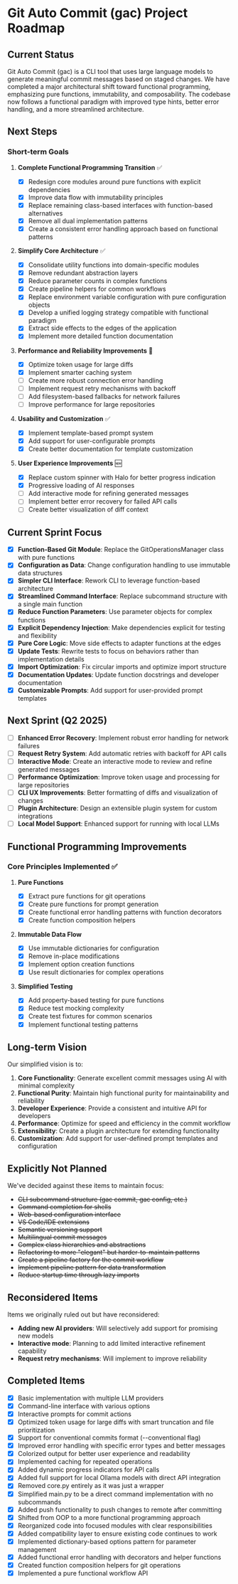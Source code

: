 # Git Auto Commit (gac) Project Roadmap

## Current Status

Git Auto Commit (gac) is a CLI tool that uses large language models to generate meaningful commit
messages based on staged changes. We have completed a major architectural shift toward functional
programming, emphasizing pure functions, immutability, and composability. The codebase now follows a
functional paradigm with improved type hints, better error handling, and a more streamlined
architecture.

## Next Steps

### Short-term Goals

1. **Complete Functional Programming Transition** ✅

   - [x] Redesign core modules around pure functions with explicit dependencies
   - [x] Improve data flow with immutability principles
   - [x] Replace remaining class-based interfaces with function-based alternatives
   - [x] Remove all dual implementation patterns
   - [x] Create a consistent error handling approach based on functional patterns

2. **Simplify Core Architecture** ✅

   - [x] Consolidate utility functions into domain-specific modules
   - [x] Remove redundant abstraction layers
   - [x] Reduce parameter counts in complex functions
   - [x] Create pipeline helpers for common workflows
   - [x] Replace environment variable configuration with pure configuration objects
   - [x] Develop a unified logging strategy compatible with functional paradigm
   - [x] Extract side effects to the edges of the application
   - [x] Implement more detailed function documentation

3. **Performance and Reliability Improvements** 🔄

   - [x] Optimize token usage for large diffs
   - [x] Implement smarter caching system
   - [ ] Create more robust connection error handling
   - [ ] Implement request retry mechanisms with backoff
   - [ ] Add filesystem-based fallbacks for network failures
   - [ ] Improve performance for large repositories

4. **Usability and Customization** ✅

   - [x] Implement template-based prompt system
   - [x] Add support for user-configurable prompts
   - [x] Create better documentation for template customization

5. **User Experience Improvements** 🆕

   - [x] Replace custom spinner with Halo for better progress indication
   - [x] Progressive loading of AI responses
   - [ ] Add interactive mode for refining generated messages
   - [ ] Implement better error recovery for failed API calls
   - [ ] Create better visualization of diff context

## Current Sprint Focus

- [x] **Function-Based Git Module**: Replace the GitOperationsManager class with pure functions
- [x] **Configuration as Data**: Change configuration handling to use immutable data structures
- [x] **Simpler CLI Interface**: Rework CLI to leverage function-based architecture
- [x] **Streamlined Command Interface**: Replace subcommand structure with a single main function
- [x] **Reduce Function Parameters**: Use parameter objects for complex functions
- [x] **Explicit Dependency Injection**: Make dependencies explicit for testing and flexibility
- [x] **Pure Core Logic**: Move side effects to adapter functions at the edges
- [x] **Update Tests**: Rewrite tests to focus on behaviors rather than implementation details
- [x] **Import Optimization**: Fix circular imports and optimize import structure
- [x] **Documentation Updates**: Update function docstrings and developer documentation
- [x] **Customizable Prompts**: Add support for user-provided prompt templates

## Next Sprint (Q2 2025)

- [ ] **Enhanced Error Recovery**: Implement robust error handling for network failures
- [ ] **Request Retry System**: Add automatic retries with backoff for API calls
- [ ] **Interactive Mode**: Create an interactive mode to review and refine generated messages
- [ ] **Performance Optimization**: Improve token usage and processing for large repositories
- [ ] **CLI UX Improvements**: Better formatting of diffs and visualization of changes
- [ ] **Plugin Architecture**: Design an extensible plugin system for custom integrations
- [ ] **Local Model Support**: Enhanced support for running with local LLMs

## Functional Programming Improvements

### Core Principles Implemented ✅

1. **Pure Functions**

   - [x] Extract pure functions for git operations
   - [x] Create pure functions for prompt generation
   - [x] Create functional error handling patterns with function decorators
   - [x] Create function composition helpers

2. **Immutable Data Flow**

   - [x] Use immutable dictionaries for configuration
   - [x] Remove in-place modifications
   - [x] Implement option creation functions
   - [x] Use result dictionaries for complex operations

3. **Simplified Testing**
   - [x] Add property-based testing for pure functions
   - [x] Reduce test mocking complexity
   - [x] Create test fixtures for common scenarios
   - [x] Implement functional testing patterns

## Long-term Vision

Our simplified vision is to:

1. **Core Functionality**: Generate excellent commit messages using AI with minimal complexity
2. **Functional Purity**: Maintain high functional purity for maintainability and reliability
3. **Developer Experience**: Provide a consistent and intuitive API for developers
4. **Performance**: Optimize for speed and efficiency in the commit workflow
5. **Extensibility**: Create a plugin architecture for extending functionality
6. **Customization**: Add support for user-defined prompt templates and configuration

## Explicitly Not Planned

We've decided against these items to maintain focus:

- ~~CLI subcommand structure (gac commit, gac config, etc.)~~
- ~~Command completion for shells~~
- ~~Web-based configuration interface~~
- ~~VS Code/IDE extensions~~
- ~~Semantic versioning support~~
- ~~Multilingual commit messages~~
- ~~Complex class hierarchies and abstractions~~
- ~~Refactoring to more "elegant" but harder-to-maintain patterns~~
- ~~Create a pipeline factory for the commit workflow~~
- ~~Implement pipeline pattern for data transformation~~
- ~~Reduce startup time through lazy imports~~

## Reconsidered Items

Items we originally ruled out but have reconsidered:

- **Adding new AI providers**: Will selectively add support for promising new models
- **Interactive mode**: Planning to add limited interactive refinement capability
- **Request retry mechanisms**: Will implement to improve reliability

## Completed Items

- [x] Basic implementation with multiple LLM providers
- [x] Command-line interface with various options
- [x] Interactive prompts for commit actions
- [x] Optimized token usage for large diffs with smart truncation and file prioritization
- [x] Support for conventional commits format (--conventional flag)
- [x] Improved error handling with specific error types and better messages
- [x] Colorized output for better user experience and readability
- [x] Implemented caching for repeated operations
- [x] Added dynamic progress indicators for API calls
- [x] Added full support for local Ollama models with direct API integration
- [x] Removed core.py entirely as it was just a wrapper
- [x] Simplified main.py to be a direct command implementation with no subcommands
- [x] Added push functionality to push changes to remote after committing
- [x] Shifted from OOP to a more functional programming approach
- [x] Reorganized code into focused modules with clear responsibilities
- [x] Added compatibility layer to ensure existing code continues to work
- [x] Implemented dictionary-based options pattern for parameter management
- [x] Added functional error handling with decorators and helper functions
- [x] Created function composition helpers for git operations
- [x] Implemented a pure functional workflow API
